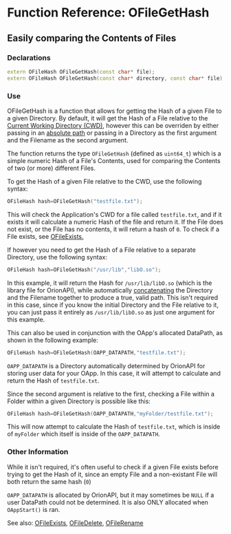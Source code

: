 # Function Reference: OFileGetHash
## Easily comparing the Contents of Files

### Declarations
```cpp
extern OFileHash OFileGetHash(const char* file);
extern OFileHash OFileGetHash(const char* directory, const char* file);
```
### Use
OFileGetHash is a function that allows for getting the Hash of a given File to a given Directory.
By default, it will get the Hash of a File relative to the [Current Working Directory (CWD)](https://en.wikipedia.org/wiki/Working_directory),
however this can be overriden by either passing in an [absolute path](https://www.lifewire.com/absolute-and-relative-paths-3466467)
or passing in a Directory as the first argument and the Filename as the second argument.

The function returns the type `OFileGetHash` (defined as `uint64_t`) which is a simple numeric Hash of a File's Contents,
used for comparing the Contents of two (or more) different Files.

To get the Hash of a given File relative to the CWD, use the following syntax:
```cpp
OFileHash hash=OFileGetHash("testfile.txt");
```
This will check the Application's CWD for a file called `testfile.txt`, and if it exists it will calculate a numeric Hash of the file and return it.
If the File does not exist, or the File has no contents, it will return a hash of `0`. To check if a File exists, see [OFileExists.](https://github.com/RosettaHS/OrionAPI/blob/main/docs/Function%20Reference/OFileExists.md)

If however you need to get the Hash of a File relative to a separate Directory, use the following syntax:
```cpp
OFileHash hash=OFileGetHash("/usr/lib","libO.so");
```
In this example, it will return the Hash for `/usr/lib/libO.so` (which is the library file for OrionAPI), while automatically [concatenating](https://www.thefreedictionary.com/concatenating) the Directory and the Filename together to produce a true, valid path.
This isn't required in this case, since if you know the initial Directory and the File relative to it, you can just pass it entirely as `/usr/lib/libO.so` as just one argument for this example.

This can also be used in conjunction with the OApp's allocated DataPath, as shown in the following example:
```cpp
OFileHash hash=OFileGetHash(OAPP_DATAPATH,"testfile.txt");
```
`OAPP_DATAPATH` is a Directory automatically determined by OrionAPI for storing user data for your OApp. In this case, it will attempt to calculate and return the Hash of `testfile.txt`.

Since the second argument is relative to the first, checking a File within a Folder within a given Directory is possible like this:
```cpp
OFileHash hash=OFileGetHash(OAPP_DATAPATH,"myFolder/testfile.txt");
```
This will now attempt to calculate the Hash of `testfile.txt`, which is inside of `myFolder` which itself is inside of the `OAPP_DATAPATH`.

### Other Information
While it isn't required, it's often useful to check if a given File exists before trying to get the Hash of it, since an empty File and a non-existant File will both return the same hash (`0`)

`OAPP_DATAPATH` is allocated by OrionAPI, but it may sometimes be `NULL` if a user DataPath could not be determined. It is also ONLY allocated when `OAppStart()` is ran.

See also:
[OFileExists](https://github.com/RosettaHS/OrionAPI/blob/main/docs/Function%20Reference/OFileExists.md),
[OFileDelete](https://github.com/RosettaHS/OrionAPI/blob/main/docs/Function%20Reference/OFileDelete.md),
[OFileRename](https://github.com/RosettaHS/OrionAPI/blob/main/docs/Function%20Reference/OFileRename.md)